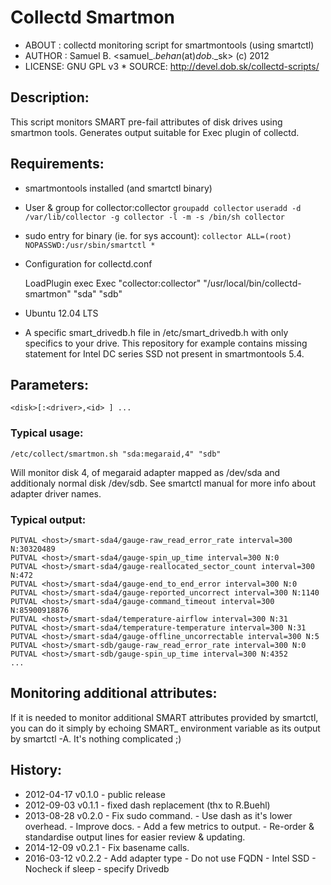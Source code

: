 # Collectd Smartmon

* ABOUT  : collectd monitoring script for smartmontools (using smartctl)
* AUTHOR : Samuel B. <samuel_._behan_(at)_dob_._sk> (c) 2012
* LICENSE: GNU GPL v3
* SOURCE: http://devel.dob.sk/collectd-scripts/

## Description:

This script monitors SMART pre-fail attributes of disk drives using smartmon tools.
Generates output suitable for Exec plugin of collectd.
## Requirements:

* smartmontools installed (and smartctl binary)
* User & group for collector:collector
     `groupadd collector`
     `useradd -d /var/lib/collector -g collector -l -m -s /bin/sh collector`
* sudo entry for binary (ie. for sys account):
     `collector ALL=(root) NOPASSWD:/usr/sbin/smartctl *`
* Configuration for collectd.conf

    LoadPlugin exec
    <Plugin exec>
      Exec "collector:collector" "/usr/local/bin/collectd-smartmon" "sda" "sdb"
    </Plugin>

* Ubuntu 12.04 LTS
* A specific smart_drivedb.h file in /etc/smart_drivedb.h with only specifics to
your drive. This repository for example contains missing statement for Intel
DC series SSD not present in smartmontools 5.4.

## Parameters:

    <disk>[:<driver>,<id> ] ...

### Typical usage:

    /etc/collect/smartmon.sh "sda:megaraid,4" "sdb"

Will monitor disk 4, of megaraid adapter mapped as /dev/sda and additionaly
normal disk /dev/sdb. See smartctl manual for more info about adapter driver names.

### Typical output:

    PUTVAL <host>/smart-sda4/gauge-raw_read_error_rate interval=300 N:30320489
    PUTVAL <host>/smart-sda4/gauge-spin_up_time interval=300 N:0
    PUTVAL <host>/smart-sda4/gauge-reallocated_sector_count interval=300 N:472
    PUTVAL <host>/smart-sda4/gauge-end_to_end_error interval=300 N:0
    PUTVAL <host>/smart-sda4/gauge-reported_uncorrect interval=300 N:1140
    PUTVAL <host>/smart-sda4/gauge-command_timeout interval=300 N:85900918876
    PUTVAL <host>/smart-sda4/temperature-airflow interval=300 N:31
    PUTVAL <host>/smart-sda4/temperature-temperature interval=300 N:31
    PUTVAL <host>/smart-sda4/gauge-offline_uncorrectable interval=300 N:5
    PUTVAL <host>/smart-sdb/gauge-raw_read_error_rate interval=300 N:0
    PUTVAL <host>/smart-sdb/gauge-spin_up_time interval=300 N:4352
    ...

## Monitoring additional attributes:

If it is needed to monitor additional SMART attributes provided by smartctl, you
can do it simply by echoing SMART_<Attribute-Name> environment variable as its output
by smartctl -A. It's nothing complicated ;)

## History:

*   2012-04-17 v0.1.0  - public release
*   2012-09-03 v0.1.1  - fixed dash replacement (thx to R.Buehl)
*   2013-08-28 v0.2.0  - Fix sudo command.  - Use dash as it's lower overhead.  - Improve docs.  - Add a few metrics to output.  - Re-order & standardise output lines for easier review & updating.
*   2014-12-09 v0.2.1  - Fix basename calls.
*   2016-03-12 v0.2.2  - Add adapter type - Do not use FQDN - Intel SSD - Nocheck if sleep - specify Drivedb
